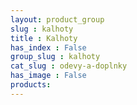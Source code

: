 ```yaml
---
layout: product_group
slug : kalhoty
title : Kalhoty
has_index : False
group_slug : kalhoty
cat_slug : odevy-a-doplnky
has_image : False
products:
---
```



